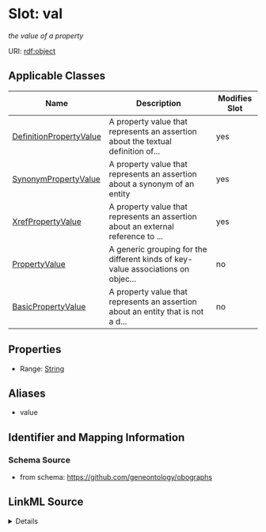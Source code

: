 

# Slot: val


_the value of a property_



URI: [rdf:object](http://www.w3.org/1999/02/22-rdf-syntax-ns#object)



<!-- no inheritance hierarchy -->





## Applicable Classes

| Name | Description | Modifies Slot |
| --- | --- | --- |
| [DefinitionPropertyValue](DefinitionPropertyValue.md) | A property value that represents an assertion about the textual definition of... |  yes  |
| [SynonymPropertyValue](SynonymPropertyValue.md) | A property value that represents an assertion about a synonym of an entity |  yes  |
| [XrefPropertyValue](XrefPropertyValue.md) | A property value that represents an assertion about an external reference to ... |  yes  |
| [PropertyValue](PropertyValue.md) | A generic grouping for the different kinds of key-value associations on objec... |  no  |
| [BasicPropertyValue](BasicPropertyValue.md) | A property value that represents an assertion about an entity that is not a d... |  no  |







## Properties

* Range: [String](String.md)



## Aliases


* value



## Identifier and Mapping Information







### Schema Source


* from schema: https://github.com/geneontology/obographs




## LinkML Source

<details>
```yaml
name: val
description: the value of a property
from_schema: https://github.com/geneontology/obographs
aliases:
- value
rank: 1000
slot_uri: rdf:object
alias: val
domain_of:
- PropertyValue
range: string

```
</details>